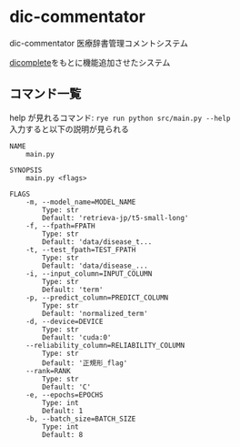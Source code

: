 # dic-commentator

dic-commentator 医療辞書管理コメントシステム

[dicomplete](https://github.com/sociocom/dicomplete)をもとに機能追加させたシステム

## コマンド一覧

help が見れるコマンド: ```rye run python src/main.py --help```<br>
入力すると以下の説明が見られる

```
NAME
    main.py

SYNOPSIS
    main.py <flags>

FLAGS
    -m, --model_name=MODEL_NAME
        Type: str
        Default: 'retrieva-jp/t5-small-long'
    -f, --fpath=FPATH
        Type: str
        Default: 'data/disease_t...
    -t, --test_fpath=TEST_FPATH
        Type: str
        Default: 'data/disease_...
    -i, --input_column=INPUT_COLUMN
        Type: str
        Default: 'term'
    -p, --predict_column=PREDICT_COLUMN
        Type: str
        Default: 'normalized_term'
    -d, --device=DEVICE
        Type: str
        Default: 'cuda:0'
    --reliability_column=RELIABILITY_COLUMN
        Type: str
        Default: '正規形_flag'
    --rank=RANK
        Type: str
        Default: 'C'
    -e, --epochs=EPOCHS
        Type: int
        Default: 1
    -b, --batch_size=BATCH_SIZE
        Type: int
        Default: 8
```
